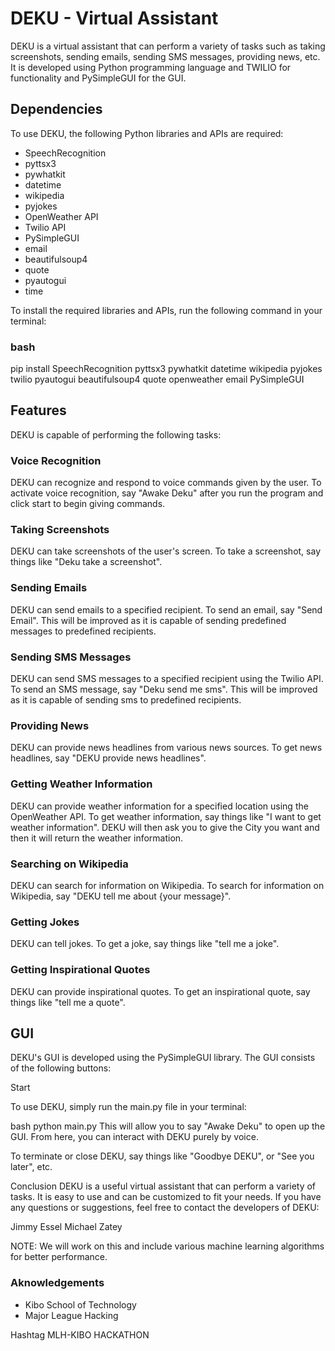 # DEKU - Virtual Assistant
DEKU is a virtual assistant that can perform a variety of tasks such as taking screenshots, sending emails, sending SMS messages, providing news, etc. It is developed using Python programming language and TWILIO for functionality and PySimpleGUI for the GUI.

## Dependencies
To use DEKU, the following Python libraries and APIs are required:

- SpeechRecognition
- pyttsx3
- pywhatkit
- datetime
- wikipedia
- pyjokes
- OpenWeather API
- Twilio API
- PySimpleGUI
- email
- beautifulsoup4
- quote
- pyautogui
- time

To install the required libraries and APIs, run the following command in your terminal:

### bash
pip install SpeechRecognition pyttsx3 pywhatkit datetime wikipedia pyjokes twilio pyautogui beautifulsoup4 quote openweather email PySimpleGUI

## Features
DEKU is capable of performing the following tasks:

### Voice Recognition
DEKU can recognize and respond to voice commands given by the user. To activate voice recognition, say "Awake Deku" after you run the program and click start to begin giving commands.

### Taking Screenshots
DEKU can take screenshots of the user's screen. To take a screenshot, say things like "Deku take a screenshot".

### Sending Emails
DEKU can send emails to a specified recipient. To send an email, say "Send Email". This will be improved as it is capable of sending predefined messages to predefined recipients.

### Sending SMS Messages
DEKU can send SMS messages to a specified recipient using the Twilio API. To send an SMS message, say "Deku send me sms". This will be improved as it is capable of sending sms to predefined recipients.

### Providing News
DEKU can provide news headlines from various news sources. To get news headlines, say "DEKU provide news headlines".

### Getting Weather Information
DEKU can provide weather information for a specified location using the OpenWeather API. To get weather information, say things like "I want to get weather information". DEKU will then ask you to give the City you want and then it will return the weather information.

### Searching on Wikipedia
DEKU can search for information on Wikipedia. To search for information on Wikipedia, say "DEKU tell me about {your message}".

### Getting Jokes
DEKU can tell jokes. To get a joke, say things like "tell me a joke".

### Getting Inspirational Quotes
DEKU can provide inspirational quotes. To get an inspirational quote, say things like "tell me a quote".

## GUI
DEKU's GUI is developed using the PySimpleGUI library. The GUI consists of the following buttons:

Start


To use DEKU, simply run the main.py file in your terminal:

bash
python main.py
This will allow you to say "Awake Deku" to open up the GUI. From here, you can interact with DEKU purely by voice.

To terminate or close DEKU, say things like "Goodbye DEKU", or "See you later", etc.

Conclusion
DEKU is a useful virtual assistant that can perform a variety of tasks. It is easy to use and can be customized to fit your needs. If you have any questions or suggestions, feel free to contact the developers of DEKU:

Jimmy Essel
Michael Zatey

NOTE: We will work on this and include various machine learning algorithms for better performance.

### Aknowledgements
- Kibo School of Technology
- Major League Hacking

Hashtag MLH-KIBO HACKATHON
